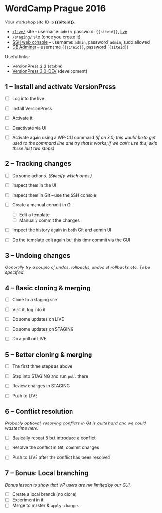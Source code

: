 # WordCamp Prague 2016

Your workshop site ID is **{{siteid}}**.

- [`/live/`](/live/) site – username: `admin`, password: `{{siteid}}`, <a href="/live/">live</live>
- [`/staging/`](/staging/) site (once you create it)
- [SSH web console](/ssh) – username: `admin`, password: `admin`, sudo allowed
- [DB Adminer](/db) – username `{{siteid}}`, password `{{siteid}}`

Useful links:

- [VersionPress 2.2](http://bit.ly/versionpress-2-2) (stable)
- <u>VersionPress 3.0-DEV</u> (development)


## 1 – Install and activate VersionPress

- [ ] Log into the live
- [ ] Install VersionPress
- [ ] Activate it
- [ ] Deactivate via UI
- [ ] Activate again using a WP-CLI command *(if on 3.0; this would be to get used to the command line and try that it works; if we can't use this, skip these last two steps)*


## 2 – Tracking changes

- [ ] Do some actions. *(Specify which ones.)*
- [ ] Inspect them in the UI
- [ ] Inspect them in Git – use the SSH console
- [ ] Create a manual commit in Git
    - [ ] Edit a template
    - [ ] Manually commit the changes
- [ ] Inspect the history again in both Git and admin UI
- [ ] Do the template edit again but this time commit via the GUI


## 3 – Undoing changes

*Generally try a couple of undos, rollbacks, undos of rollbacks etc. To be specified.*


## 4 – Basic cloning & merging

- [ ] Clone to a staging site
- [ ] Visit it, log into it
- [ ] Do some updates on LIVE
- [ ] Do some updates on STAGING
- [ ] Do a pull on LIVE


## 5 – Better cloning & merging

- [ ] The first three steps as above
- [ ] Step into STAGING and run `pull` there
- [ ] Review changes in STAGING
- [ ] Push to LIVE


## 6 – Conflict resolution

*Probably optional, resolving conflicts in Git is quite hard and we could waste time here.*

- [ ] Basically repeat 5 but introduce a conflict
- [ ] Resolve the conflict in Git, commit changes
- [ ] Push to LIVE after the conflict has been resolved


## 7 – Bonus: Local branching

*Bonus lesson to show that VP users are not limited by our GUI.*

- [ ] Create a local branch (no clone)
- [ ] Experiment in it
- [ ] Merge to master & `apply-changes`
